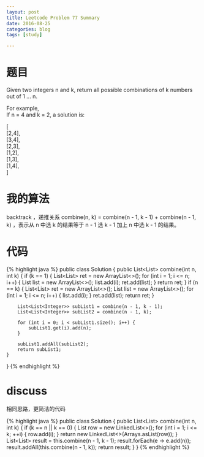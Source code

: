 ```yaml
---
layout: post
title: Leetcode Problem 77 Summary
date: 2016-08-25
categories: blog
tags: [study]

---
```


# 题目

Given two integers n and k, return all possible combinations of k numbers out of 1 ... n.

For example,  
If n = 4 and k = 2, a solution is:

[  
  [2,4],  
  [3,4],  
  [2,3],  
  [1,2],  
  [1,3],  
  [1,4],  
]

# 我的算法

backtrack ，递推关系 combine(n, k) = combine(n - 1, k - 1) + combine(n - 1, k) ，表示从 n 中选 k 的结果等于 n - 1 选 k - 1 加上 n 中选 k - 1 的结果。

# 代码

{% highlight java %}
public class Solution {
    public List<List<Integer>> combine(int n, int k) {
        if (k == 1) {
            List<List<Integer>> ret = new ArrayList<>();
            for (int i = 1; i <= n; i++) {
                List<Integer> list = new ArrayList<>();
                list.add(i);
                ret.add(list);
            }
            return ret;
        }
        if (n == k) {
            List<List<Integer>> ret = new ArrayList<>();
            List<Integer> list = new ArrayList<>();
            for (int i = 1; i <= n; i++) {
                list.add(i);
            }
            ret.add(list);
            return ret;
        }
        
        List<List<Integer>> subList1 = combine(n - 1, k - 1);
        List<List<Integer>> subList2 = combine(n - 1, k);
        
        for (int i = 0; i < subList1.size(); i++) {
            subList1.get(i).add(n);
        }
        
        subList1.addAll(subList2);
        return subList1;
    }
}
{% endhighlight %}

# discuss

相同思路，更简洁的代码

{% highlight java %}
public class Solution {
    public List<List<Integer>> combine(int n, int k) {
        if (k == n || k == 0) {
            List<Integer> row = new LinkedList<>();
            for (int i = 1; i <= k; ++i) {
                row.add(i);
            }
            return new LinkedList<>(Arrays.asList(row));
        }
        List<List<Integer>> result = this.combine(n - 1, k - 1);
        result.forEach(e -> e.add(n));
        result.addAll(this.combine(n - 1, k));
        return result;
    }
}
{% endhighlight %}